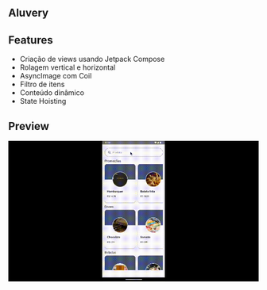 ## Aluvery

## Features

- Criação de views usando Jetpack Compose
- Rolagem vertical e horizontal
- AsyncImage com Coil
- Filtro de itens
- Conteúdo dinâmico
- State Hoisting

## Preview

<img alt="0" src="/screenshots/0.gif"/>
